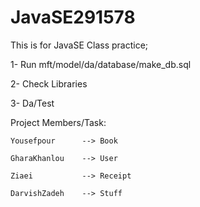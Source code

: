 # JavaSE291578

This is for JavaSE Class practice;

1- Run mft/model/da/database/make_db.sql

2- Check Libraries

3- Da/Test

Project Members/Task:

    Yousefpour      --> Book
    
    GharaKhanlou    --> User
    
    Ziaei           --> Receipt
    
    DarvishZadeh    --> Stuff
    
